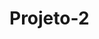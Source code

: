 # Projeto-2
<!DOCTYPE html>
<html lang="pt-BR">
<head>
    <meta charset="UTF-8">
    <meta name="viewport" content="width=device-width, initial-scale=1.0">
    <title>Meu Portfólio Criativo</title>
    <link href="https://cdn.jsdelivr.net/npm/bootstrap@5.3.0/dist/css/bootstrap.min.css" rel="stylesheet">
    <link rel="stylesheet" href="https://cdnjs.cloudflare.com/ajax/libs/font-awesome/6.4.0/css/all.min.css">
    <style>
        :root {
            --primary-color: #6e45e2;
            --secondary-color: #88d3ce;
            --dark-color: #1a1a2e;
            --light-color: #f9f9f9;
            --accent-color: #ff7e5f;
        }
        
        body {
            background: linear-gradient(135deg, #f5f7fa 0%, #e4e8f0 100%);
            font-family: 'Segoe UI', Tahoma, Geneva, Verdana, sans-serif;
            min-height: 100vh;
        }
        
        /* Títulos */
        .section-title {
            position: relative;
            display: inline-block;
            margin-bottom: 3rem;
            color: var(--dark-color);
            font-weight: 700;
        }
        
        .section-title::after {
            content: '';
            position: absolute;
            width: 60%;
            height: 4px;
            bottom: -10px;
            left: 20%;
            background: linear-gradient(90deg, var(--primary-color), var(--accent-color));
            border-radius: 2px;
        }
        
        /* Cards */
        .portfolio-card {
            border: none;
            border-radius: 15px;
            overflow: hidden;
            box-shadow: 0 10px 30px rgba(0, 0, 0, 0.08);
            transition: all 0.5s cubic-bezier(0.25, 0.8, 0.25, 1);
            background: white;
            margin-bottom: 30px;
            position: relative;
            z-index: 1;
        }
        
        .portfolio-card::before {
            content: '';
            position: absolute;
            top: 0;
            left: 0;
            width: 100%;
            height: 100%;
            background: linear-gradient(135deg, rgba(110, 69, 226, 0.1) 0%, rgba(136, 211, 206, 0.1) 100%);
            z-index: -1;
            opacity: 0;
            transition: opacity 0.3s ease;
        }
        
        .portfolio-card:hover {
            transform: translateY(-10px);
            box-shadow: 0 15px 35px rgba(0, 0, 0, 0.12);
        }
        
        .portfolio-card:hover::before {
            opacity: 1;
        }
        
        /* Imagem do card */
        .card-img-container {
            height: 220px;
            overflow: hidden;
            position: relative;
        }
        
        .card-img-top {
            height: 100%;
            width: 100%;
            object-fit: cover;
            transition: transform 0.8s ease;
        }
        
        .portfolio-card:hover .card-img-top {
            transform: scale(1.1);
        }
        
        /* Overlay */
        .card-img-overlay {
            background: rgba(26, 26, 46, 0.7);
            opacity: 0;
            display: flex;
            flex-direction: column;
            justify-content: center;
            align-items: center;
            transition: opacity 0.5s ease;
            padding: 20px;
        }
        
        .portfolio-card:hover .card-img-overlay {
            opacity: 1;
        }
        
        .overlay-content {
            transform: translateY(20px);
            transition: transform 0.5s ease;
            text-align: center;
        }
        
        .portfolio-card:hover .overlay-content {
            transform: translateY(0);
        }
        
        /* Corpo do card */
        .card-body {
            padding: 25px;
            position: relative;
        }
        
        .card-title {
            font-weight: 700;
            color: var(--dark-color);
            margin-bottom: 15px;
            font-size: 1.4rem;
        }
        
        .card-text {
            color: #666;
            margin-bottom: 20px;
            line-height: 1.6;
        }
        
        /* Badges */
        .tech-badge {
            padding: 8px 12px;
            border-radius: 20px;
            font-size: 0.75rem;
            font-weight: 600;
            margin-right: 8px;
            margin-bottom: 8px;
            display: inline-block;
            transition: all 0.3s ease;
        }
        
        .tech-badge:hover {
            transform: translateY(-3px);
            box-shadow: 0 5px 15px rgba(0, 0, 0, 0.1);
        }
        
        /* Botão */
        .project-btn {
            background: linear-gradient(45deg, var(--primary-color), var(--accent-color));
            border: none;
            border-radius: 30px;
            padding: 10px 25px;
            color: white;
            font-weight: 600;
            text-transform: uppercase;
            letter-spacing: 1px;
            font-size: 0.8rem;
            transition: all 0.3s ease;
            box-shadow: 0 4px 15px rgba(110, 69, 226, 0.3);
        }
        
        .project-btn:hover {
            transform: translateY(-3px);
            box-shadow: 0 8px 25px rgba(110, 69, 226, 0.4);
            color: white;
        }
        
        /* Efeitos especiais */
        .card-hover-effect {
            position: absolute;
            width: 100%;
            height: 100%;
            top: 0;
            left: 0;
            background: radial-gradient(circle at center, rgba(255, 255, 255, 0.8) 0%, transparent 70%);
            opacity: 0;
            transition: opacity 0.5s ease;
            pointer-events: none;
        }
        
        .portfolio-card:hover .card-hover-effect {
            opacity: 0.3;
        }
        
        /* Responsividade */
        @media (max-width: 768px) {
            .card-img-container {
                height: 180px;
            }
            
            .card-body {
                padding: 20px;
            }
        }
    </style>
</head>
<body>
    <!-- Seção de Projetos -->
    <section id="projetos" class="container py-5">
        <div class="text-center">
            <h2 class="section-title">Meus Projetos Criativos</h2>
            <p class="text-muted mb-5">Explore meus trabalhos mais recentes e projetos destacados</p>
        </div>
        
        <div class="row g-4">
            <!-- Projeto 1 -->
            <div class="col-md-6 col-lg-4">
                <div class="portfolio-card">
                    <div class="card-hover-effect"></div>
                    <div class="card-img-container">
                        <img src="https://source.unsplash.com/random/600x400/?web-design" class="card-img-top" alt="Projeto Web">
                        <div class="card-img-overlay">
                            <div class="overlay-content">
                                <h5 class="text-white mb-3">Projeto Web</h5>
                                <a href="#" class="project-btn">Ver Detalhes <i class="fas fa-arrow-right ms-2"></i></a>
                            </div>
                        </div>
                    </div>
                    <div class="card-body">
                        <div class="d-flex justify-content-between align-items-start mb-3">
                            <h5 class="card-title m-0">Sistema de Dashboard</h5>
                            <span class="badge bg-primary rounded-pill">Novo</span>
                        </div>
                        <p class="card-text">Plataforma de análise de dados com visualizações interativas e relatórios personalizados.</p>
                        <div class="tech-tags">
                            <span class="tech-badge" style="background-color: #61dafb; color: #000;">React</span>
                            <span class="tech-badge" style="background-color: #563d7c; color: white;">Bootstrap</span>
                            <span class="tech-badge" style="background-color: #ff6384; color: white;">Chart.js</span>
                            <span class="tech-badge" style="background-color: #f0db4f; color: #000;">JavaScript</span>
                        </div>
                    </div>
                </div>
            </div>
            
            <!-- Projeto 2 -->
            <div class="col-md-6 col-lg-4">
                <div class="portfolio-card">
                    <div class="card-hover-effect"></div>
                    <div class="card-img-container">
                        <img src="https://source.unsplash.com/random/600x400/?mobile-app" class="card-img-top" alt="App Mobile">
                        <div class="card-img-overlay">
                            <div class="overlay-content">
                                <h5 class="text-white mb-3">Aplicativo Mobile</h5>
                                <a href="#" class="project-btn">Ver Detalhes <i class="fas fa-arrow-right ms-2"></i></a>
                            </div>
                        </div>
                    </div>
                    <div class="card-body">
                        <div class="d-flex justify-content-between align-items-start mb-3">
                            <h5 class="card-title m-0">App Finanças</h5>
                            <span class="badge bg-success rounded-pill">Popular</span>
                        </div>
                        <p class="card-text">Aplicativo para controle de gastos, investimentos e planejamento financeiro pessoal.</p>
                        <div class="tech-tags">
                            <span class="tech-badge" style="background-color: #02569b; color: white;">Flutter</span>
                            <span class="tech-badge" style="background-color: #ffcb2b; color: #000;">Firebase</span>
                            <span class="tech-badge" style="background-color: #34a853; color: white;">Google API</span>
                        </div>
                    </div>
                </div>
            </div>
            
            <!-- Projeto 3 -->
            <div class="col-md-6 col-lg-4">
                <div class="portfolio-card">
                    <div class="card-hover-effect"></div>
                    <div class="card-img-container">
                        <img src="https://source.unsplash.com/random/600x400/?branding" class="card-img-top" alt="Design Gráfico">
                        <div class="card-img-overlay">
                            <div class="overlay-content">
                                <h5 class="text-white mb-3">Design Gráfico</h5>
                                <a href="#" class="project-btn">Ver Detalhes <i class="fas fa-arrow-right ms-2"></i></a>
                            </div>
                        </div>
                    </div>
                    <div class="card-body">
                        <div class="d-flex justify-content-between align-items-start mb-3">
                            <h5 class="card-title m-0">Marca Corporativa</h5>
                            <span class="badge bg-warning rounded-pill">Destaque</span>
                        </div>
                        <p class="card-text">Desenvolvimento completo de identidade visual para startup de tecnologia.</p>
                        <div class="tech-tags">
                            <span class="tech-badge" style="background-color: #ff7c00; color: white;">Illustrator</span>
                            <span class="tech-badge" style="background-color: #31a8ff; color: white;">Photoshop</span>
                            <span class="tech-badge" style="background-color: #000000; color: white;">Figma</span>
                        </div>
                    </div>
                </div>
            </div>
        </div>
    </section>

    <script src="https://cdn.jsdelivr.net/npm/bootstrap@5.3.0/dist/js/bootstrap.bundle.min.js"></script>
</body>
</html>
